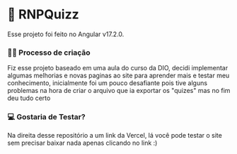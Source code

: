 # 🏁 RNPQuizz

Esse projeto foi feito no Angular v17.2.0.

### 👨‍💻 Processo de criação
Fiz esse projeto baseado em uma aula do curso da DIO, decidi implementar algumas melhorias e novas paginas ao site para aprender mais e testar meu conhecimento, inicialmente foi um pouco desafiante pois tive alguns problemas na hora de criar o arquivo que ia exportar os "quizes" mas no fim deu tudo certo

### 💻  Gostaria de Testar?
Na direita desse repositório a um link da Vercel, lá você pode testar o site sem precisar baixar nada apenas clicando no link :)
